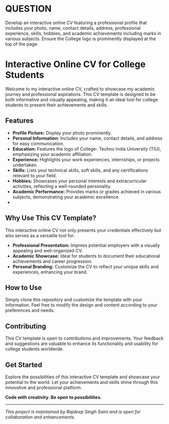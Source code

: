 # QUESTION
Develop an interactive online CV featuring a professional profile that includes your photo, name, contact details, address, professional experience, skills, hobbies, and academic achievements including marks in various subjects. Ensure the College logo is prominently displayed at the top of the page.


# Interactive Online CV for College Students
Welcome to my interactive online CV, crafted to showcase my academic journey and professional aspirations. This CV template is designed to be both informative and visually appealing, making it an ideal tool for college students to present their achievements and skills.

## Features
- **Profile Picture:** Display your photo prominently.
- **Personal Information:** Includes your name, contact details, and address for easy communication.
- **Education:** Features the logo of College- Techno India University (TIU), emphasizing your academic affiliation.
- **Experience:** Highlights your work experiences, internships, or projects undertaken.
- **Skills:** Lists your technical skills, soft skills, and any certifications relevant to your field.
- **Hobbies:** Showcases your personal interests and extracurricular activities, reflecting a well-rounded personality.
- **Academic Performance:** Provides marks or grades achieved in various subjects, demonstrating your academic excellence.
- 
## Why Use This CV Template?
This interactive online CV not only presents your credentials effectively but also serves as a versatile tool for:
- **Professional Presentation:** Impress potential employers with a visually appealing and well-organized CV.
- **Academic Showcase:** Ideal for students to document their educational achievements and career progression.
- **Personal Branding:** Customize the CV to reflect your unique skills and experiences, enhancing your brand.

## How to Use
Simply clone this repository and customize the template with your information. Feel free to modify the design and content according to your preferences and needs.


## Contributing
This CV template is open to contributions and improvements. Your feedback and suggestions are valuable to enhance its functionality and usability for college students worldwide.

## Get Started
Explore the possibilities of this interactive CV template and showcase your potential to the world. Let your achievements and skills shine through this innovative and professional platform.

**Code with creativity. Be open to possibilities.**

---

*This project is maintained by Rajdeep Singh Saini and is open for collaboration and enhancements.*
